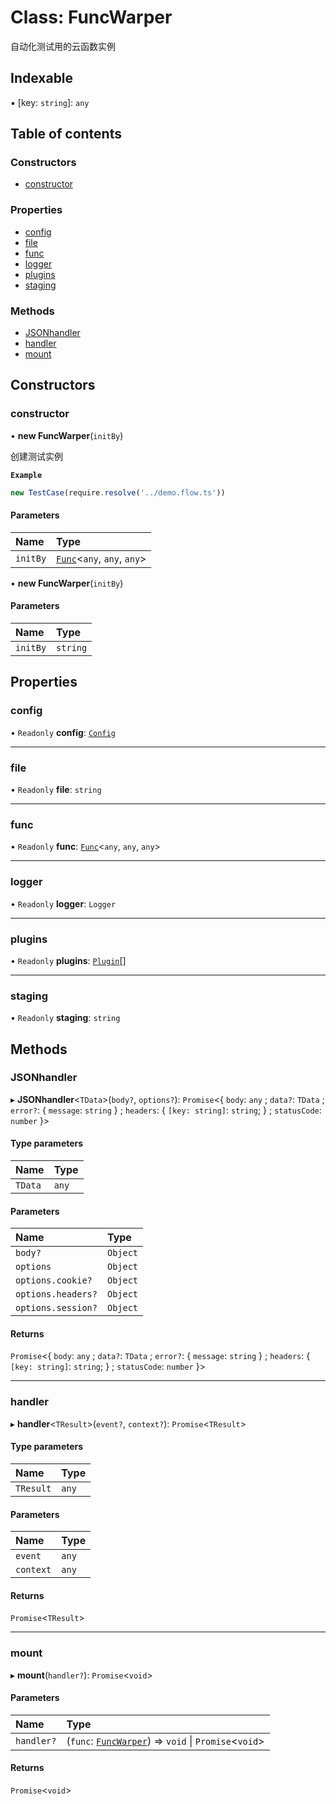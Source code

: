 # Class: FuncWarper

自动化测试用的云函数实例

## Indexable

▪ [key: `string`]: `any`

## Table of contents

### Constructors

- [constructor](FuncWarper.md#constructor)

### Properties

- [config](FuncWarper.md#config)
- [file](FuncWarper.md#file)
- [func](FuncWarper.md#func)
- [logger](FuncWarper.md#logger)
- [plugins](FuncWarper.md#plugins)
- [staging](FuncWarper.md#staging)

### Methods

- [JSONhandler](FuncWarper.md#jsonhandler)
- [handler](FuncWarper.md#handler)
- [mount](FuncWarper.md#mount)

## Constructors

### constructor

• **new FuncWarper**(`initBy`)

创建测试实例

**`Example`**

```ts
new TestCase(require.resolve('../demo.flow.ts'))
```

#### Parameters

| Name | Type |
| :------ | :------ |
| `initBy` | [`Func`](Func.md)<`any`, `any`, `any`\> |

• **new FuncWarper**(`initBy`)

#### Parameters

| Name | Type |
| :------ | :------ |
| `initBy` | `string` |

## Properties

### config

• `Readonly` **config**: [`Config`](../#config)

___

### file

• `Readonly` **file**: `string`

___

### func

• `Readonly` **func**: [`Func`](Func.md)<`any`, `any`, `any`\>

___

### logger

• `Readonly` **logger**: `Logger`

___

### plugins

• `Readonly` **plugins**: [`Plugin`](../#plugin)[]

___

### staging

• `Readonly` **staging**: `string`

## Methods

### JSONhandler

▸ **JSONhandler**<`TData`\>(`body?`, `options?`): `Promise`<{ `body`: `any` ; `data?`: `TData` ; `error?`: { `message`: `string`  } ; `headers`: { `[key: string]`: `string`;  } ; `statusCode`: `number`  }\>

#### Type parameters

| Name | Type |
| :------ | :------ |
| `TData` | `any` |

#### Parameters

| Name | Type |
| :------ | :------ |
| `body?` | `Object` |
| `options` | `Object` |
| `options.cookie?` | `Object` |
| `options.headers?` | `Object` |
| `options.session?` | `Object` |

#### Returns

`Promise`<{ `body`: `any` ; `data?`: `TData` ; `error?`: { `message`: `string`  } ; `headers`: { `[key: string]`: `string`;  } ; `statusCode`: `number`  }\>

___

### handler

▸ **handler**<`TResult`\>(`event?`, `context?`): `Promise`<`TResult`\>

#### Type parameters

| Name | Type |
| :------ | :------ |
| `TResult` | `any` |

#### Parameters

| Name | Type |
| :------ | :------ |
| `event` | `any` |
| `context` | `any` |

#### Returns

`Promise`<`TResult`\>

___

### mount

▸ **mount**(`handler?`): `Promise`<`void`\>

#### Parameters

| Name | Type |
| :------ | :------ |
| `handler?` | (`func`: [`FuncWarper`](FuncWarper.md)) => `void` \| `Promise`<`void`\> |

#### Returns

`Promise`<`void`\>
